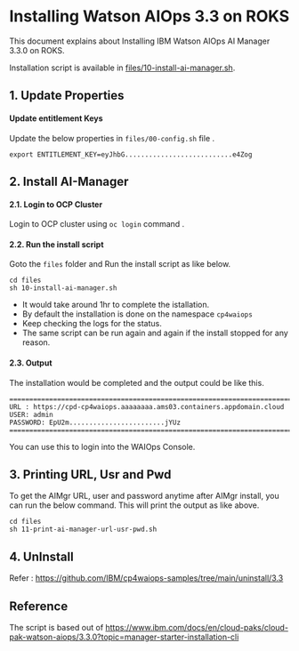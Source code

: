 # Installing Watson AIOps 3.3 on ROKS 

This document explains about Installing IBM Watson AIOps AI Manager 3.3.0 on ROKS.

Installation script is available in [files/10-install-ai-manager.sh](./files/10-install-ai-manager.sh).

## 1. Update Properties

#### Update entitlement Keys

Update the below properties in `files/00-config.sh` file .

```
export ENTITLEMENT_KEY=eyJhbG...........................e4Zog
```

## 2. Install AI-Manager

#### 2.1. Login to OCP Cluster

Login to OCP cluster using  `oc login` command .

#### 2.2. Run the install script

Goto the `files` folder and Run the install script as like below.

```
cd files
sh 10-install-ai-manager.sh
```

- It would take around 1hr to complete the istallation. 
- By default the installation is done on the namespace `cp4waiops`
- Keep checking the logs for the status. 
- The same script can be run again and again if the install stopped for any reason.

#### 2.3. Output
 
The installation would be completed and the output could be like this.

```
=====================================================================================================
URL : https://cpd-cp4waiops.aaaaaaaa.ams03.containers.appdomain.cloud
USER: admin
PASSWORD: EpU2m........................jYUz
=====================================================================================================

```

You can use this to login into the WAIOps Console.

## 3. Printing URL, Usr and Pwd

To get the AIMgr URL, user and password anytime after AIMgr install, you can run the below command. This will print the output as like above.

```
cd files
sh 11-print-ai-manager-url-usr-pwd.sh
```

## 4. UnInstall

Refer : https://github.com/IBM/cp4waiops-samples/tree/main/uninstall/3.3

## Reference

The script is based out of https://www.ibm.com/docs/en/cloud-paks/cloud-pak-watson-aiops/3.3.0?topic=manager-starter-installation-cli